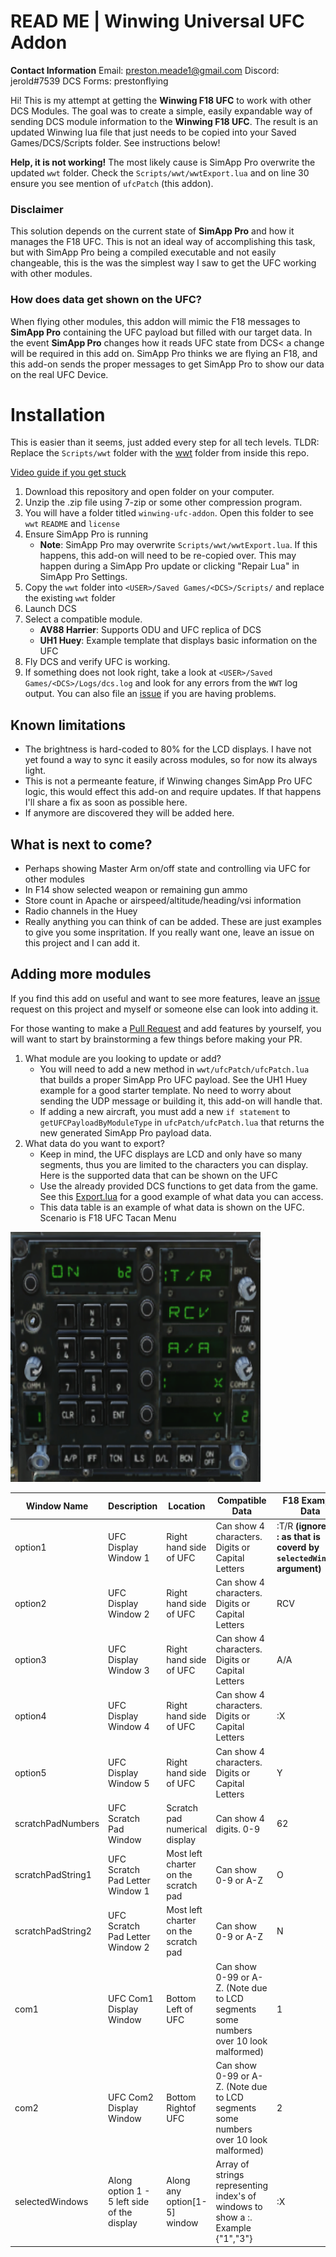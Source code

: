 # READ ME | Winwing Universal UFC Addon

**Contact Information**
Email: preston.meade1@gmail.com
Discord: jerold#7539
DCS Forms: prestonflying

Hi! This is my attempt at getting the **Winwing F18 UFC** to work with other DCS Modules. The goal was to create a simple, easily expandable way of sending DCS module information to the **Winwing F18 UFC**.  The result is an updated Winwing lua file that just needs to be copied into your Saved Games/DCS/Scripts folder. See instructions below!

**Help, it is not working!**
The most likely cause is SimApp Pro overwrite the updated `wwt` folder. Check the `Scripts/wwt/wwtExport.lua` and on line 30 ensure you see mention of `ufcPatch` (this addon).

### Disclaimer
This solution depends on the current state of **SimApp Pro** and how it manages the F18 UFC. This is not an ideal way of accomplishing this task, but with SimApp Pro being a compiled executable and not easily changeable, this is the was the simplest way I saw to get the UFC working with other modules.

### How does data get shown on the UFC?
When flying other modules, this addon will mimic the F18 messages to **SimApp Pro** containing the UFC payload but filled with our target data. In the event **SimApp Pro** changes how it reads UFC state from DCS< a change will be required in this add on. SimApp Pro thinks we are flying an F18, and this add-on sends the proper messages to get SimApp Pro to show our data on the real UFC Device.



# Installation
This is easier than it seems, just added every step for all tech levels. TLDR: Replace the `Scripts/wwt` folder with the [wwt](https://github.com/llamaXc/winwing-ufc-addon/tree/main/wwt) folder from inside this repo.

[Video guide if you get stuck](https://www.youtube.com/watch?v=S2rf9dnmc-g)

 1. Download this repository and open folder on your computer.
 2. Unzip the .zip file using 7-zip or some other compression program.
 3. You will have a folder titled `winwing-ufc-addon`. Open this folder to see `wwt` `README` and `license`
 4. Ensure SimApp Pro is running
	 - **Note**: SimApp Pro may overwrite `Scripts/wwt/wwtExport.lua`. If this happens, this add-on will need to be re-copied over. This may happen during a SimApp Pro update or clicking "Repair Lua" in SimApp Pro Settings.
 5. Copy the `wwt` folder into `<USER>/Saved Games/<DCS>/Scripts/` and replace the existing `wwt` folder
 6. Launch DCS
 7. Select a compatible module. 
	 - **AV88 Harrier**: Supports ODU and UFC replica of DCS
	 - **UH1 Huey**: Example template that displays basic information on the UFC
6. Fly DCS and verify UFC is working.
7. If something does not look right, take a look at `<USER>/Saved Games/<DCS>/Logs/dcs.log` and look for any errors from the `WWT` log output. You can also file an [issue](https://github.com/llamaXc/winwing-ufc-addon/issues) if you are having problems.

## Known limitations
- The brightness is hard-coded to 80% for the LCD displays. I have not yet found a way to sync it easily across modules, so for now its always light.
- This is not a permeante feature, if Winwing changes SimApp Pro UFC logic, this would effect this add-on and require updates. If that happens I'll share a fix as soon as possible here.
- If anymore are discovered they will be added here.

## What is next to come?
- Perhaps showing Master Arm on/off state and controlling via UFC for other modules
- In F14 show selected weapon or remaining gun ammo
- Store count in Apache or airspeed/altitude/heading/vsi information
- Radio channels in the Huey
- Really anything you can think of can be added. These are just examples to give you some inspritation. If you really want one, leave an issue on this project and I can add it.

## Adding more modules

If you find this add on useful and want to see more features, leave an [issue](https://github.com/llamaXc/winwing-ufc-addon/issues) request on this project and myself or someone else can look into adding it.

For those wanting to make a [Pull Request](https://github.com/llamaXc/winwing-ufc-addon/pulls) and add features by yourself, you will want to start by brainstorming a few things before making your PR. 

 1. What module are you looking to update or add? 
	 - You will need to add a new method in `wwt/ufcPatch/ufcPatch.lua` that builds a proper SimApp Pro UFC payload. See the UH1 Huey example for a good starter template. No need to worry about sending the UDP message or building it, this add-on will handle that. 
	 - If adding a new aircraft, you must add a new `if statement` to `getUFCPayloadByModuleType` in `ufcPatch/ufcPatch.lua` that returns the new generated SimApp Pro payload data.
2. What data do you want to export?
	- Keep in mind, the UFC displays are LCD and only have so many segments, thus you are limited to the characters you can display.  Here is the supported data that can be shown on the UFC
	- Use the already provided DCS functions to get data from the game. See this [Export.lua](https://github.com/sprhawk/dcs_scripts/blob/master/Export.lua) for a good example of what data you can access.
	- This data table is an example of what data is shown on the UFC. Scenario is F18 UFC Tacan Menu
<p>
    <img src="images/f18ufc.png" width="400" height="400" />
</p>

|Window Name| Description | Location |Compatible Data|F18 Example Data
|--|--|--|--|--|
|option1| UFC Display Window 1| Right hand side of UFC| Can show 4 characters. Digits or Capital Letters|:T/R **(ignore the : as that is coverd by `selectedWindows` argument)**
|option2| UFC Display Window 2| Right hand side of UFC| Can show 4 characters. Digits or Capital Letters| RCV
|option3| UFC Display Window 3| Right hand side of UFC|Can show 4 characters. Digits or Capital Letters| A/A
|option4| UFC Display Window 4| Right hand side of UFC|Can show 4 characters. Digits or Capital Letters| :X
|option5| UFC Display Window 5| Right hand side of UFC| Can show 4 characters. Digits or Capital Letters | Y
|scratchPadNumbers| UFC Scratch Pad Window | Scratch pad numerical display | Can show 4 digits. 0-9 | 62
|scratchPadString1| UFC Scratch Pad Letter Window 1| Most left charter on the scratch pad| Can show 0-9 or A-Z| O
|scratchPadString2| UFC Scratch Pad Letter Window 2| Most left charter on the scratch pad| Can show 0-9 or A-Z | N
|com1|UFC Com1 Display Window | Bottom Left of UFC | Can show 0-99 or A-Z. (Note due to LCD segments some numbers over 10 look malformed)| 1
|com2|UFC Com2 Display Window | Bottom Rightof UFC | Can show 0-99 or A-Z. (Note due to LCD segments some numbers over 10 look malformed)| 2
|selectedWindows| Along option 1 - 5 left side of the display |Along any option[1-5] window| Array of strings representing index's of windows to show a :. Example {"1","3"} | :X


